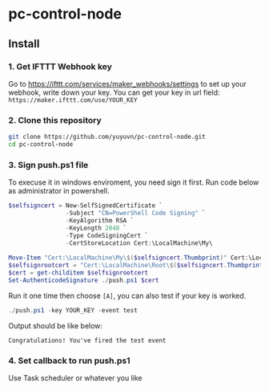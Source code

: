 # pc-control-node

## Install

### 1. Get IFTTT Webhook key

Go to https://ifttt.com/services/maker_webhooks/settings to set up your webhook, write down your key. You can get your key in url field: `https://maker.ifttt.com/use/YOUR_KEY`

### 2. Clone this repository

```bash
git clone https://github.com/yuyuvn/pc-control-node.git
cd pc-control-node
```

### 3. Sign push.ps1 file

To execuse it in windows enviroment, you need sign it first. Run code below as administrator in powershell.
```powershell
$selfsigncert = New-SelfSignedCertificate `
                -Subject "CN=PowerShell Code Signing" `
                -KeyAlgorithm RSA `
                -KeyLength 2048 `
                -Type CodeSigningCert `
                -CertStoreLocation Cert:\LocalMachine\My\
                
Move-Item "Cert:\LocalMachine\My\$($selfsigncert.Thumbprint)" Cert:\LocalMachine\Root
$selfsignrootcert = "Cert:\LocalMachine\Root\$($selfsigncert.Thumbprint)"
$cert = get-childitem $selfsignrootcert
Set-AuthenticodeSignature ./push.ps1 $cert
```

Run it one time then choose `[A]`, you can also test if your key is worked.

```powershell
./push.ps1 -key YOUR_KEY -event test
```

Output should be like below:
```
Congratulations! You've fired the test event
```

### 4. Set callback to run push.ps1
Use Task scheduler or whatever you like
